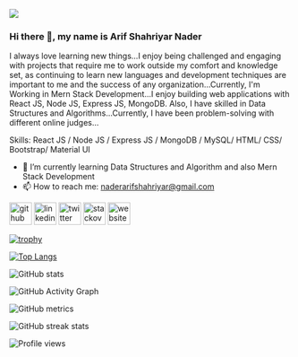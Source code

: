 ![](https://scontent.fdac138-1.fna.fbcdn.net/v/t1.6435-9/66498309_2288231574593231_5552162720993771520_n.jpg?_nc_cat=106&ccb=1-7&_nc_sid=e3f864&_nc_ohc=TdhkJyUjToUAX-F_e_Q&_nc_ht=scontent.fdac138-1.fna&oh=00_AT-0vcV53OsFVciseiCrAdlHAA-sKYbsszoqrF_AJDEXsg&oe=636BBE3E)

### Hi there 👋, my name is Arif Shahriyar Nader

I always love learning new things...I enjoy being challenged and engaging with projects that require me to work outside my comfort and knowledge set, as continuing to learn new languages and development techniques are important to me and the success of any organization...Currently, I'm Working in Mern Stack Development...I enjoy building web applications with
React JS, Node JS, Express JS, MongoDB.
Also, I have skilled in Data Structures and Algorithms...Currently, I have been problem-solving with different online judges...

Skills: React JS / Node JS / Express JS / MongoDB / MySQL/ HTML/ CSS/ Bootstrap/ Material UI

- 🌱 I’m currently learning Data Structures and Algorithm and also Mern Stack Development 
- 📫 How to reach me: naderarifshahriyar@gmail.com 


[<img src='https://cdn.jsdelivr.net/npm/simple-icons@3.0.1/icons/github.svg' alt='github' height='40'>](https://github.com/arifshahriyarnader)  [<img src='https://cdn.jsdelivr.net/npm/simple-icons@3.0.1/icons/linkedin.svg' alt='linkedin' height='40'>](https://www.linkedin.com/in/arif-shahriyar-nader/)  [<img src='https://cdn.jsdelivr.net/npm/simple-icons@3.0.1/icons/twitter.svg' alt='twitter' height='40'>](https://twitter.com/NaderArif)  [<img src='https://cdn.jsdelivr.net/npm/simple-icons@3.0.1/icons/stackoverflow.svg' alt='stackoverflow' height='40'>](https://stackoverflow.com/users/arif-shahriyar-nader)  [<img src='https://cdn.jsdelivr.net/npm/simple-icons@3.0.1/icons/icloud.svg' alt='website' height='40'>](https://arifshahriyarnader.github.io/)  

[![trophy](https://github-profile-trophy.vercel.app/?username=arifshahriyarnader)](https://github.com/ryo-ma/github-profile-trophy)

[![Top Langs](https://github-readme-stats.vercel.app/api/top-langs/?username=arifshahriyarnader)](https://github.com/anuraghazra/github-readme-stats)

![GitHub stats](https://github-readme-stats.vercel.app/api?username=arifshahriyarnader&show_icons=true)  

![GitHub Activity Graph](https://activity-graph.herokuapp.com/graph?username=arifshahriyarnader)  

![GitHub metrics](https://metrics.lecoq.io/arifshahriyarnader)  

![GitHub streak stats](https://github-readme-streak-stats.herokuapp.com/?user=arifshahriyarnader)  

![Profile views](https://gpvc.arturio.dev/arifshahriyarnader)  
